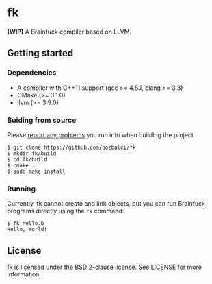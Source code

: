 # fk

**(WIP)** A Brainfuck compiler based on LLVM.

## Getting started

### Dependencies

- A compiler with C++11 support (gcc >= 4.8.1, clang >= 3.3)
- CMake (>= 3.1.0)
- llvm (>= 3.9.0)

### Buiding from source

Please [report any problems](https://github.com/bozbalci/fk/issues/new) you run into when building the project.

    $ git clone https://github.com/bozbalci/fk
    $ mkdir fk/build
    $ cd fk/build
    $ cmake ..
    $ sudo make install

### Running

Currently, fk cannot create and link objects, but you can run Brainfuck programs directly using the `fk` command:

    $ fk hello.b
    Hello, World!

## License

fk is licensed under the BSD 2-clause license. See [LICENSE](https://github.com/bozbalci/fk/blob/master/LICENSE) for more information.
